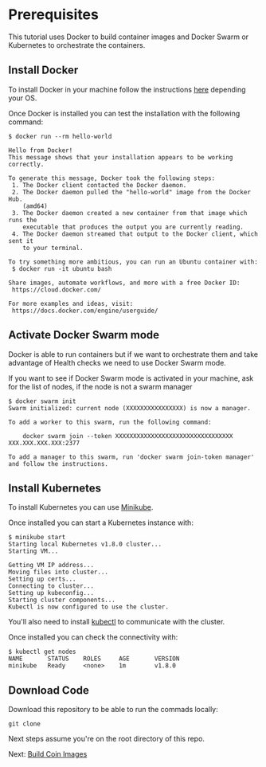 # Prerequisites

This tutorial uses Docker to build container images and Docker Swarm or Kubernetes to orchestrate the containers.

## Install Docker

To install Docker in your machine follow the instructions [here](https://docs.docker.com/engine/installation/) depending your OS.

Once Docker is installed you can test the installation with the following command:

```shell
$ docker run --rm hello-world

Hello from Docker!
This message shows that your installation appears to be working correctly.

To generate this message, Docker took the following steps:
 1. The Docker client contacted the Docker daemon.
 2. The Docker daemon pulled the "hello-world" image from the Docker Hub.
    (amd64)
 3. The Docker daemon created a new container from that image which runs the
    executable that produces the output you are currently reading.
 4. The Docker daemon streamed that output to the Docker client, which sent it
    to your terminal.

To try something more ambitious, you can run an Ubuntu container with:
 $ docker run -it ubuntu bash

Share images, automate workflows, and more with a free Docker ID:
 https://cloud.docker.com/

For more examples and ideas, visit:
 https://docs.docker.com/engine/userguide/
```

## Activate Docker Swarm mode

Docker is able to run containers but if we want to orchestrate them and take advantage of Health checks we need to use Docker Swarm mode.

If you want to see if Docker Swarm mode is activated in your machine, ask for the list of nodes, if the node is not a swarm manager

```shell
$ docker swarm init
Swarm initialized: current node (XXXXXXXXXXXXXXXX) is now a manager.

To add a worker to this swarm, run the following command:

    docker swarm join --token XXXXXXXXXXXXXXXXXXXXXXXXXXXXXXXXX XXX.XXX.XXX.XXX:2377

To add a manager to this swarm, run 'docker swarm join-token manager' and follow the instructions.
```

## Install Kubernetes

To install Kubernetes you can use [Minikube](https://github.com/kubernetes/minikube).

Once installed you can start a Kubernetes instance with:

```shell
$ minikube start
Starting local Kubernetes v1.8.0 cluster...
Starting VM...

Getting VM IP address...
Moving files into cluster...
Setting up certs...
Connecting to cluster...
Setting up kubeconfig...
Starting cluster components...
Kubectl is now configured to use the cluster.
```

You'll also need to install [kubectl](https://kubernetes.io/docs/tasks/tools/install-kubectl/) to communicate with the cluster.

Once installed you can check the connectivity with:

```shell
$ kubectl get nodes
NAME       STATUS    ROLES     AGE       VERSION
minikube   Ready     <none>    1m        v1.8.0
```

## Download Code

Download this repository to be able to run the commads locally:

```shell
git clone 
```

Next steps assume you're on the root directory of this repo.

Next: [Build Coin Images](./02-build-coin-images.md)